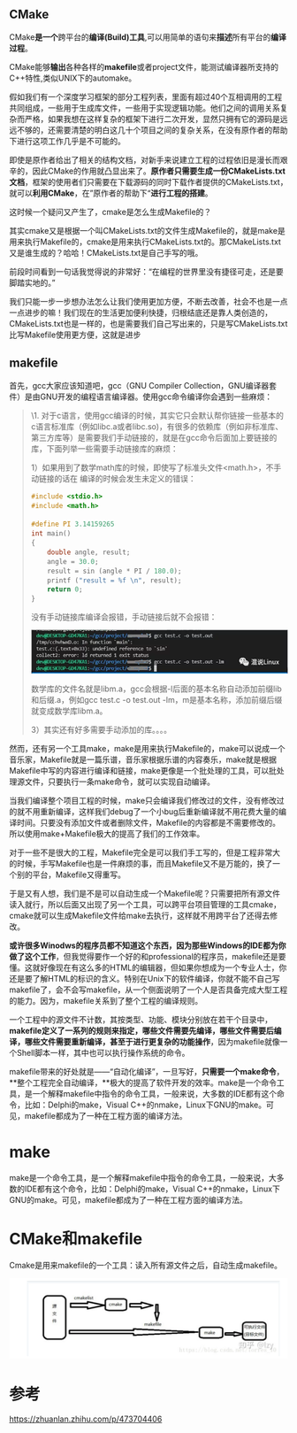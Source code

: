 ## CMake

CMake**是一个**跨平台的**编译(Build)工具**,可以用简单的语句来**描述**所有平台的**编译过程**。

CMake能够**输出**各种各样的**makefile**或者project文件，能测试编译器所支持的C++特性,类似UNIX下的automake。

假如我们有一个深度学习框架的部分工程列表，里面有超过40个互相调用的工程共同组成，一些用于生成库文件，一些用于实现逻辑功能。他们之间的调用关系复杂而严格，如果我想在这样复杂的框架下进行二次开发，显然只拥有它的源码是远远不够的，还需要清楚的明白这几十个项目之间的复杂关系，在没有原作者的帮助下进行这项工作几乎是不可能的。

即使是原作者给出了相关的结构文档，对新手来说建立工程的过程依旧是漫长而艰辛的，因此CMake的作用就凸显出来了。**原作者只需要生成一份CMakeLists.txt文档**，框架的使用者们只需要在下载源码的同时下载作者提供的CMakeLists.txt，就可以**利用CMake**，在”原作者的帮助下“**进行工程的搭建**。



这时候一个疑问又产生了，cmake是怎么生成Makefile的？

其实cmake又是根据一个叫CMakeLists.txt的文件生成Makefile的，就是make是用来执行Makefile的，cmake是用来执行CMakeLists.txt的。那CMakeLists.txt又是谁生成的？哈哈！CMakeLists.txt是自己手写的哦。

前段时间看到一句话我觉得说的非常好：“在编程的世界里没有捷径可走，还是要脚踏实地的。”

我们只能一步一步想办法怎么让我们使用更加方便，不断去改善，社会不也是一点一点进步的嘛！我们现在的生活更加便利快捷，归根结底还是靠人类创造的，CMakeLists.txt也是一样的，也是需要我们自己写出来的，只是写CMakeLists.txt比写Makefile使用更方便，这就是进步

## makefile



首先，gcc大家应该知道吧，gcc（GNU Compiler Collection，GNU编译器套件）是由GNU开发的编程语言编译器。使用gcc命令编译你会遇到一些麻烦：

> \1. 对于c语言，使用gcc编译的时候，其实它只会默认帮你链接一些基本的c语言标准库（例如libc.a或者libc.so)，有很多的依赖库（例如非标准库、第三方库等）是需要我们手动链接的，就是在gcc命令后面加上要链接的库，下面列举一些需要手动链接库的麻烦：
>
> 1）如果用到了数学math库的时候，即使写了标准头文件<math.h>，不手动链接的话在 编译的时候会发生未定义的错误：
>
> ```c
> #include <stdio.h>
> #include <math.h>
> 
> #define PI 3.14159265
> int main()
> {
>     double angle, result;
>     angle = 30.0;
>     result = sin (angle * PI / 180.0);
>     printf ("result = %f \n", result);
>     return 0;
> }
> ```
>
> 没有手动链接库编译会报错，手动链接后就不会报错：
>
> ![img](CMake,CMakeLists.txt,makefile和make.assets/v2-251a59cf38ed2fb467dbbd9027d41bba_1440w.webp)
>
> 数学库的文件名就是libm.a，gcc会根据-l后面的基本名称自动添加前缀lib和后缀.a，例如gcc test.c -o test.out -lm，m是基本名称，添加前缀后缀就变成数学库libm.a。
>
> 3）其实还有好多需要手动添加的库。。。。

然而，还有另一个工具make，make是用来执行Makefile的，make可以说成一个音乐家，Makefile就是一篇乐谱，音乐家根据乐谱的内容奏乐，make就是根据Makefile中写的内容进行编译和链接，make更像是一个批处理的工具，可以批处理源文件，只要执行一条make命令，就可以实现自动编译。

当我们编译整个项目工程的时候，make只会编译我们修改过的文件，没有修改过的就不用重新编译，这样我们debug了一个小bug后重新编译就不用花费大量的编译时间。只要没有添加文件或者删除文件，Makefile的内容都是不需要修改的。所以使用make+Makefile极大的提高了我们的工作效率。

对于一些不是很大的工程，Makefile完全是可以我们手工写的，但是工程非常大的时候，手写Makefile也是一件麻烦的事，而且Makefile又不是万能的，换了一个别的平台，Makefile又得重写。

于是又有人想，我们是不是可以自动生成一个Makefile呢？只需要把所有源文件读入就行，所以后面又出现了另一个工具，可以跨平台项目管理的工具cmake，cmake就可以生成Makefile文件给make去执行，这样就不用跨平台了还得去修改。

**或许很多Winodws的程序员都不知道这个东西，因为那些Windows的IDE都为你做了这个工作**，但我觉得要作一个好的和professional的程序员，makefile还是要懂。这就好像现在有这么多的HTML的编辑器，但如果你想成为一个专业人士，你还是要了解HTML的标识的含义。特别在Unix下的软件编译，你就不能不自己写makefile了，会不会写makefile，从一个侧面说明了一个人是否具备完成大型工程的能力。因为，makefile关系到了整个工程的编译规则。

一个工程中的源文件不计数，其按类型、功能、模块分别放在若干个目录中，**makefile定义了一系列的规则来指定，哪些文件需要先编译，哪些文件需要后编译，哪些文件需要重新编译，甚至于进行更复杂的功能操作**，因为makefile就像一个Shell脚本一样，其中也可以执行操作系统的命令。

makefile带来的好处就是——“自动化编译”，一旦写好，**只需要一个make命令**，**整个工程完全自动编译，**极大的提高了软件开发的效率。make是一个命令工具，是一个解释makefile中指令的命令工具，一般来说，大多数的IDE都有这个命令，比如：Delphi的make，Visual C++的nmake，Linux下GNU的make。可见，makefile都成为了一种在工程方面的编译方法。

# make

make是一个命令工具，是一个解释makefile中指令的命令工具，一般来说，大多数的IDE都有这个命令，比如：Delphi的make，Visual C++的nmake，Linux下GNU的make。可见，makefile都成为了一种在工程方面的编译方法。

# **CMake和makefile**

Cmake是用来makefile的一个工具：读入所有源文件之后，自动生成makefile。

![image-20221109154638231](CMake,CMakeLists.txt,makefile和make.assets/image-20221109154638231.png)

# 参考

https://zhuanlan.zhihu.com/p/473704406